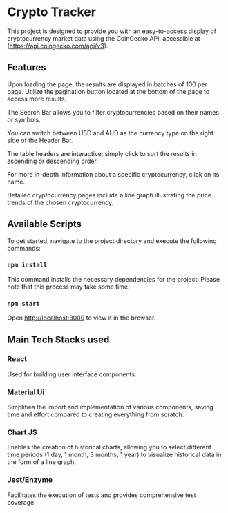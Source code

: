 # Crypto Tracker

This project is designed to provide you with an easy-to-access display of cryptocurrency market data using the CoinGecko API, accessible at (https://api.coingecko.com/api/v3).

## Features

Upon loading the page, the results are displayed in batches of 100 per page. Utilize the pagination button located at the bottom of the page to access more results.

The Search Bar allows you to filter cryptocurrencies based on their names or symbols.

You can switch between USD and AUD as the currency type on the right side of the Header Bar.

The table headers are interactive; simply click to sort the results in ascending or descending order.

For more in-depth information about a specific cryptocurrency, click on its name.

Detailed cryptocurrency pages include a line graph illustrating the price trends of the chosen cryptocurrency.

## Available Scripts

To get started, navigate to the project directory and execute the following commands:

### `npm install`

This command installs the necessary dependencies for the project. Please note that this process may take some time.

### `npm start`

Open [http://localhost:3000](http://localhost:3000) to view it in the browser.


## Main Tech Stacks used

### React

Used for building user interface components.

### Material Ui 

Simplifies the import and implementation of various components, saving time and effort compared to creating everything from scratch.

### Chart JS

Enables the creation of historical charts, allowing you to select different time periods (1 day, 1 month, 3 months, 1 year) to visualize historical data in the form of a line graph.

### Jest/Enzyme

Facilitates the execution of tests and provides comprehensive test coverage.


